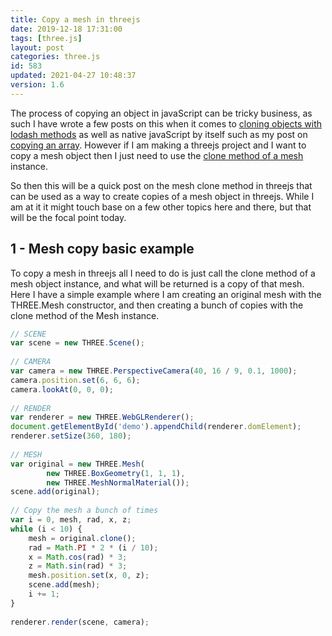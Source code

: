 ```yaml
---
title: Copy a mesh in threejs
date: 2019-12-18 17:31:00
tags: [three.js]
layout: post
categories: three.js
id: 583
updated: 2021-04-27 10:48:37
version: 1.6
---
```


The process of copying an object in javaScript can be tricky business, as such I have wrote a few posts on this when it comes to [cloning objects with lodash methods](/2017/10/02/lodash_clone/) as well as native javaScript by itself such as my post on [copying an array](/2020/09/03/js-array-copy/). However if I am making a threejs project and I want to copy a mesh object then I just need to use the [clone method of a mesh](https://threejs.org/docs/#api/en/objects/Mesh.clone) instance.

So then this will be a quick post on the mesh clone method in threejs that can be used as a way to create copies of a mesh object in threejs. While I am at it it might touch base on a few other topics here and there, but that will be the focal point today.

<!-- more -->

## 1 - Mesh copy basic example

To copy a mesh in threejs all I need to do is just call the clone method of a mesh object instance, and what will be returned is a copy of that mesh. Here I have a simple example where I am creating an original mesh with the THREE.Mesh constructor, and then creating a bunch of copies with the clone method of the Mesh instance.

```js
// SCENE
var scene = new THREE.Scene();
 
// CAMERA
var camera = new THREE.PerspectiveCamera(40, 16 / 9, 0.1, 1000);
camera.position.set(6, 6, 6);
camera.lookAt(0, 0, 0);
 
// RENDER
var renderer = new THREE.WebGLRenderer();
document.getElementById('demo').appendChild(renderer.domElement);
renderer.setSize(360, 180);
 
// MESH
var original = new THREE.Mesh(
        new THREE.BoxGeometry(1, 1, 1),
        new THREE.MeshNormalMaterial());
scene.add(original);
 
// Copy the mesh a bunch of times
var i = 0, mesh, rad, x, z;
while (i < 10) {
    mesh = original.clone();
    rad = Math.PI * 2 * (i / 10);
    x = Math.cos(rad) * 3;
    z = Math.sin(rad) * 3;
    mesh.position.set(x, 0, z);
    scene.add(mesh);
    i += 1;
}
 
renderer.render(scene, camera);
```